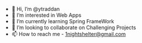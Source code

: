 - 👋 Hi, I’m @ytraddan
- 👀 I’m interested in Web Apps
- 🌱 I’m currently learning Spring FrameWork
- 💞️ I’m looking to collaborate on Challenging Projects 
- 📫 How to reach me - 1nightshelter@gmail.com

<!---
ytraddan/ytraddan is a ✨ special ✨ repository because its `README.md` (this file) appears on your GitHub profile.
You can click the Preview link to take a look at your changes.
--->
